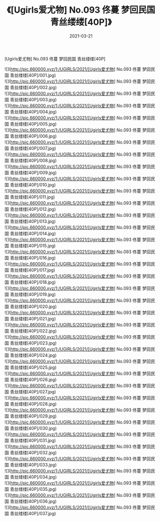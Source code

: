 ﻿---
layout: post
title:  《[Ugirls爱尤物] No.093 佟蔓 梦回民国 青丝缕缕[40P]》
date:   2021-03-21
img: http://pic.660000.xyz/1:/UGIRLS/2021/[Ugirls爱尤物] No.093 佟蔓 梦回民国 青丝缕缕[40P]/000.jpg
categories: [美女, 清纯, 唯美]
---

[Ugirls爱尤物] No.093 佟蔓 梦回民国 青丝缕缕[40P]

  ![](http://pic.660000.xyz/1:/UGIRLS/2021/[Ugirls爱尤物] No.093 佟蔓 梦回民国 青丝缕缕[40P]/001.jpg) <br> ![](http://pic.660000.xyz/1:/UGIRLS/2021/[Ugirls爱尤物] No.093 佟蔓 梦回民国 青丝缕缕[40P]/002.jpg) <br> ![](http://pic.660000.xyz/1:/UGIRLS/2021/[Ugirls爱尤物] No.093 佟蔓 梦回民国 青丝缕缕[40P]/003.jpg) <br> ![](http://pic.660000.xyz/1:/UGIRLS/2021/[Ugirls爱尤物] No.093 佟蔓 梦回民国 青丝缕缕[40P]/004.jpg) <br> ![](http://pic.660000.xyz/1:/UGIRLS/2021/[Ugirls爱尤物] No.093 佟蔓 梦回民国 青丝缕缕[40P]/005.jpg) <br> ![](http://pic.660000.xyz/1:/UGIRLS/2021/[Ugirls爱尤物] No.093 佟蔓 梦回民国 青丝缕缕[40P]/006.jpg) <br> ![](http://pic.660000.xyz/1:/UGIRLS/2021/[Ugirls爱尤物] No.093 佟蔓 梦回民国 青丝缕缕[40P]/007.jpg) <br> ![](http://pic.660000.xyz/1:/UGIRLS/2021/[Ugirls爱尤物] No.093 佟蔓 梦回民国 青丝缕缕[40P]/008.jpg) <br> ![](http://pic.660000.xyz/1:/UGIRLS/2021/[Ugirls爱尤物] No.093 佟蔓 梦回民国 青丝缕缕[40P]/009.jpg) <br> ![](http://pic.660000.xyz/1:/UGIRLS/2021/[Ugirls爱尤物] No.093 佟蔓 梦回民国 青丝缕缕[40P]/010.jpg) <br> ![](http://pic.660000.xyz/1:/UGIRLS/2021/[Ugirls爱尤物] No.093 佟蔓 梦回民国 青丝缕缕[40P]/011.jpg) <br> ![](http://pic.660000.xyz/1:/UGIRLS/2021/[Ugirls爱尤物] No.093 佟蔓 梦回民国 青丝缕缕[40P]/012.jpg) <br> ![](http://pic.660000.xyz/1:/UGIRLS/2021/[Ugirls爱尤物] No.093 佟蔓 梦回民国 青丝缕缕[40P]/013.jpg) <br> ![](http://pic.660000.xyz/1:/UGIRLS/2021/[Ugirls爱尤物] No.093 佟蔓 梦回民国 青丝缕缕[40P]/014.jpg) <br> ![](http://pic.660000.xyz/1:/UGIRLS/2021/[Ugirls爱尤物] No.093 佟蔓 梦回民国 青丝缕缕[40P]/015.jpg) <br> ![](http://pic.660000.xyz/1:/UGIRLS/2021/[Ugirls爱尤物] No.093 佟蔓 梦回民国 青丝缕缕[40P]/016.jpg) <br> ![](http://pic.660000.xyz/1:/UGIRLS/2021/[Ugirls爱尤物] No.093 佟蔓 梦回民国 青丝缕缕[40P]/017.jpg) <br> ![](http://pic.660000.xyz/1:/UGIRLS/2021/[Ugirls爱尤物] No.093 佟蔓 梦回民国 青丝缕缕[40P]/018.jpg) <br> ![](http://pic.660000.xyz/1:/UGIRLS/2021/[Ugirls爱尤物] No.093 佟蔓 梦回民国 青丝缕缕[40P]/019.jpg) <br> ![](http://pic.660000.xyz/1:/UGIRLS/2021/[Ugirls爱尤物] No.093 佟蔓 梦回民国 青丝缕缕[40P]/020.jpg) <br> ![](http://pic.660000.xyz/1:/UGIRLS/2021/[Ugirls爱尤物] No.093 佟蔓 梦回民国 青丝缕缕[40P]/021.jpg) <br> ![](http://pic.660000.xyz/1:/UGIRLS/2021/[Ugirls爱尤物] No.093 佟蔓 梦回民国 青丝缕缕[40P]/022.jpg) <br> ![](http://pic.660000.xyz/1:/UGIRLS/2021/[Ugirls爱尤物] No.093 佟蔓 梦回民国 青丝缕缕[40P]/023.jpg) <br> ![](http://pic.660000.xyz/1:/UGIRLS/2021/[Ugirls爱尤物] No.093 佟蔓 梦回民国 青丝缕缕[40P]/024.jpg) <br> ![](http://pic.660000.xyz/1:/UGIRLS/2021/[Ugirls爱尤物] No.093 佟蔓 梦回民国 青丝缕缕[40P]/025.jpg) <br> ![](http://pic.660000.xyz/1:/UGIRLS/2021/[Ugirls爱尤物] No.093 佟蔓 梦回民国 青丝缕缕[40P]/026.jpg) <br> ![](http://pic.660000.xyz/1:/UGIRLS/2021/[Ugirls爱尤物] No.093 佟蔓 梦回民国 青丝缕缕[40P]/027.jpg) <br> ![](http://pic.660000.xyz/1:/UGIRLS/2021/[Ugirls爱尤物] No.093 佟蔓 梦回民国 青丝缕缕[40P]/028.jpg) <br> ![](http://pic.660000.xyz/1:/UGIRLS/2021/[Ugirls爱尤物] No.093 佟蔓 梦回民国 青丝缕缕[40P]/029.jpg) <br> ![](http://pic.660000.xyz/1:/UGIRLS/2021/[Ugirls爱尤物] No.093 佟蔓 梦回民国 青丝缕缕[40P]/030.jpg) <br> ![](http://pic.660000.xyz/1:/UGIRLS/2021/[Ugirls爱尤物] No.093 佟蔓 梦回民国 青丝缕缕[40P]/031.jpg) <br> ![](http://pic.660000.xyz/1:/UGIRLS/2021/[Ugirls爱尤物] No.093 佟蔓 梦回民国 青丝缕缕[40P]/032.jpg) <br> ![](http://pic.660000.xyz/1:/UGIRLS/2021/[Ugirls爱尤物] No.093 佟蔓 梦回民国 青丝缕缕[40P]/033.jpg) <br> ![](http://pic.660000.xyz/1:/UGIRLS/2021/[Ugirls爱尤物] No.093 佟蔓 梦回民国 青丝缕缕[40P]/034.jpg) <br> ![](http://pic.660000.xyz/1:/UGIRLS/2021/[Ugirls爱尤物] No.093 佟蔓 梦回民国 青丝缕缕[40P]/035.jpg) <br> ![](http://pic.660000.xyz/1:/UGIRLS/2021/[Ugirls爱尤物] No.093 佟蔓 梦回民国 青丝缕缕[40P]/036.jpg) <br> ![](http://pic.660000.xyz/1:/UGIRLS/2021/[Ugirls爱尤物] No.093 佟蔓 梦回民国 青丝缕缕[40P]/037.jpg) <br>